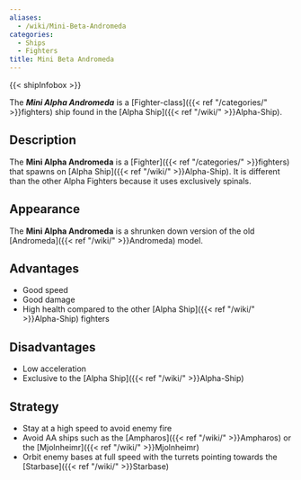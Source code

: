 ```yaml
---
aliases:
  - /wiki/Mini-Beta-Andromeda
categories:
  - Ships
  - Fighters
title: Mini Beta Andromeda
---
```


{{< shipInfobox >}}

The **_Mini Alpha Andromeda_** is a [Fighter-class]({{< ref "/categories/" >}}fighters) ship found in the [Alpha Ship]({{< ref "/wiki/" >}}Alpha-Ship).

## Description

The **Mini Alpha Andromeda** is a [Fighter]({{< ref "/categories/" >}}fighters) that spawns on [Alpha Ship]({{< ref "/wiki/" >}}Alpha-Ship). It is different than the other Alpha Fighters because it uses exclusively spinals.

## Appearance

The **Mini Alpha Andromeda** is a shrunken down version of the old [Andromeda]({{< ref "/wiki/" >}}Andromeda) model.

## Advantages

- Good speed
- Good damage
- High health compared to the other [Alpha Ship]({{< ref "/wiki/" >}}Alpha-Ship) fighters

## Disadvantages

- Low acceleration
- Exclusive to the [Alpha Ship]({{< ref "/wiki/" >}}Alpha-Ship)

## Strategy

- Stay at a high speed to avoid enemy fire
- Avoid AA ships such as the [Ampharos]({{< ref "/wiki/" >}}Ampharos) or the [Mjolnheimr]({{< ref "/wiki/" >}}Mjolnheimr)
- Orbit enemy bases at full speed with the turrets pointing towards the [Starbase]({{< ref "/wiki/" >}}Starbase)
